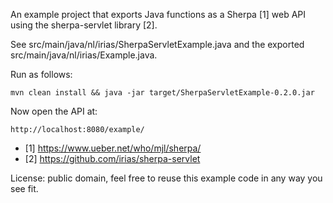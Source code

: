 An example project that exports Java functions as a Sherpa [1] web API using the sherpa-servlet library [2].

See src/main/java/nl/irias/SherpaServletExample.java and the exported src/main/java/nl/irias/Example.java.

Run as follows:

	mvn clean install && java -jar target/SherpaServletExample-0.2.0.jar

Now open the API at:

	http://localhost:8080/example/

- [1] https://www.ueber.net/who/mjl/sherpa/
- [2] https://github.com/irias/sherpa-servlet

License: public domain, feel free to reuse this example code in any way you see fit.
